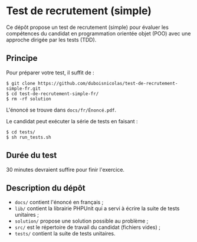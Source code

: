 Test de recrutement (simple)
============================

Ce dépôt propose un test de recrutement (simple) pour évaluer les 
compétences du candidat en programmation orientée objet (POO) avec une 
approche dirigée par les tests (TDD).

Principe
--------

Pour préparer votre test, il suffit de :

	$ git clone https://github.com/duboisnicolas/test-de-recrutement-simple-fr.git
	$ cd test-de-recrutement-simple-fr/
	$ rm -rf solution

L'énoncé se trouve dans `docs/fr/Énoncé.pdf`.

Le candidat peut exécuter la série de tests en faisant :

	$ cd tests/
	$ sh run_tests.sh

Durée du test
-------------

30 minutes devraient suffire pour finir l'exercice.

Description du dépôt
--------------------

* `docs/` contient l'énoncé en français ;
* `lib/` contient la librairie PHPUnit qui a servi à écrire la suite de 
tests unitaires ;
* `solution/` propose une solution possible au problème ;
* `src/` est le répertoire de travail du candidat (fichiers vides) ;
* `tests/` contient la suite de tests unitaires.
